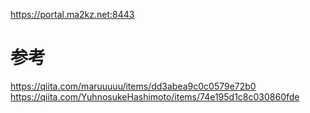 <a href="https://portal.ma2kz.net:8443">https://portal.ma2kz.net:8443</a><br>

# 参考
https://qiita.com/maruuuuu/items/dd3abea9c0c0579e72b0<br>
https://qiita.com/YuhnosukeHashimoto/items/74e195d1c8c030860fde<br>
